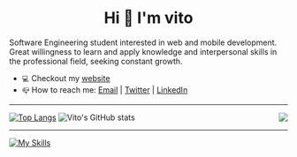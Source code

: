 <h1 align='center'>Hi 👋 I'm vito</h1>

Software Engineering student interested in web and mobile development. Great willingness to learn and apply knowledge and interpersonal skills in the professional field, seeking constant growth.

- `💻` Checkout my [website](https://vitoo.vercel.app/)
- `📪` How to reach me: [Email](mailto:victorhugomeurerdelgrandi@gmail.com) | [Twitter](https://twitter.com/vitoodev) | [LinkedIn](https://www.linkedin.com/in/vitoo/)

<hr></hr>

<img src="https://media.giphy.com/media/maNB0qAiRVAty/giphy.gif" align="right" />

[![Top Langs](https://github-readme-stats.vercel.app/api/top-langs/?username=vitoUwu&theme=dark)](https://github.com/anuraghazra/github-readme-stats)
![Vito's GitHub stats](https://github-readme-stats.vercel.app/api?username=vitoUwu&count_private=true&show_icons=true&theme=dark)

<hr></hr>

[![My Skills](https://skillicons.dev/icons?i=js,react,vue,mongodb,figma,nestjs,prisma,tailwind,ts,vite,vercel,flutter)](https://skillicons.dev)
